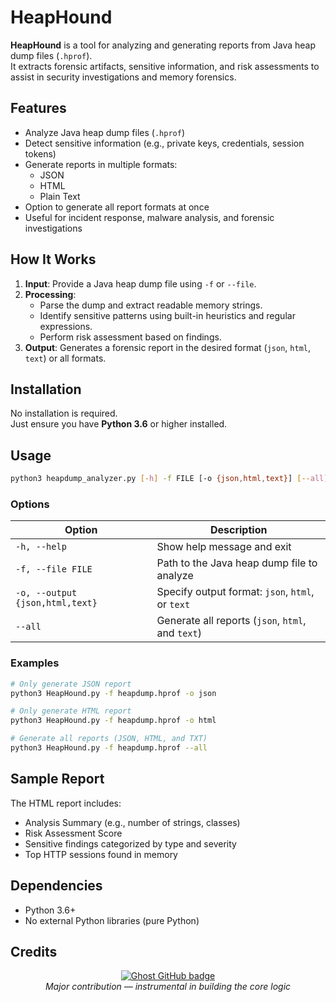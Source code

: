 # HeapHound

**HeapHound** is a tool for analyzing and generating reports from Java heap dump files (`.hprof`).  
It extracts forensic artifacts, sensitive information, and risk assessments to assist in security investigations and memory forensics.

## Features

- Analyze Java heap dump files (`.hprof`)
- Detect sensitive information (e.g., private keys, credentials, session tokens)
- Generate reports in multiple formats:
  - JSON
  - HTML
  - Plain Text
- Option to generate all report formats at once
- Useful for incident response, malware analysis, and forensic investigations

## How It Works

1. **Input**: Provide a Java heap dump file using `-f` or `--file`.
2. **Processing**:
   - Parse the dump and extract readable memory strings.
   - Identify sensitive patterns using built-in heuristics and regular expressions.
   - Perform risk assessment based on findings.
3. **Output**: Generates a forensic report in the desired format (`json`, `html`, `text`) or all formats.

## Installation

No installation is required.  
Just ensure you have **Python 3.6** or higher installed.

## Usage

```bash
python3 heapdump_analyzer.py [-h] -f FILE [-o {json,html,text}] [--all]
```

### Options

| Option                 | Description                                           |
|-------------------------|-------------------------------------------------------|
| `-h, --help`             | Show help message and exit                           |
| `-f, --file FILE`        | Path to the Java heap dump file to analyze            |
| `-o, --output {json,html,text}` | Specify output format: `json`, `html`, or `text` |
| `--all`                 | Generate all reports (`json`, `html`, and `text`)     |

### Examples

```bash
# Only generate JSON report
python3 HeapHound.py -f heapdump.hprof -o json

# Only generate HTML report
python3 HeapHound.py -f heapdump.hprof -o html

# Generate all reports (JSON, HTML, and TXT)
python3 HeapHound.py -f heapdump.hprof --all
```

## Sample Report

The HTML report includes:
- Analysis Summary (e.g., number of strings, classes)
- Risk Assessment Score
- Sensitive findings categorized by type and severity
- Top HTTP sessions found in memory

## Dependencies

- Python 3.6+
- No external Python libraries (pure Python)

## Credits

<p align="center">
  <a href="https://github.com/Ghost123-web" title="Ghost on GitHub">
    <img src="https://img.shields.io/badge/Ghost--Contributor-181717?style=for-the-badge&logo=github" alt="Ghost GitHub badge" />
  </a>
  <br/>
  <em>Major contribution — instrumental in building the core logic</em>
</p>
